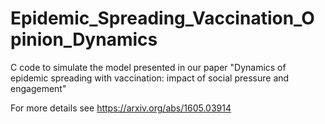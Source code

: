 # Epidemic_Spreading_Vaccination_Opinion_Dynamics
C code to simulate the model presented in our paper 
"Dynamics of epidemic spreading with vaccination: impact of social pressure and engagement"

For more details see 
https://arxiv.org/abs/1605.03914
